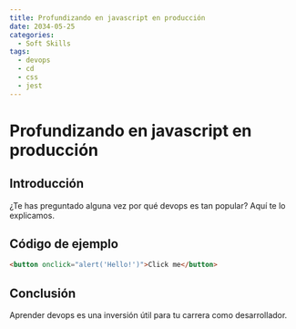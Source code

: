 ```yaml
---
title: Profundizando en javascript en producción
date: 2034-05-25
categories:
  - Soft Skills
tags:
  - devops
  - cd
  - css
  - jest
---
```


# Profundizando en javascript en producción

## Introducción

¿Te has preguntado alguna vez por qué devops es tan popular? Aquí te lo explicamos.

## Código de ejemplo

```html
<button onclick="alert('Hello!')">Click me</button>
```

## Conclusión

Aprender devops es una inversión útil para tu carrera como desarrollador.